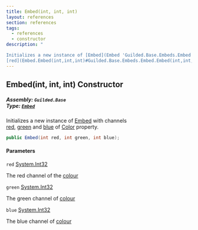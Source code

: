```yaml
---
title: Embed(int, int, int)
layout: references
section: references
tags:
  - references
  - constructor
description: "

Initializes a new instance of [Embed](Embed 'Guilded.Base.Embeds.Embed') with channels  
[red](Embed.Embed(int,int,int)#Guilded.Base.Embeds.Embed.Embed(int,int,int).red 'Guilded.Base.Embeds.Embed.Embed(int, int, int).red'), [green](Embed.Embed(int,int,int)#Guilded.Base.Embeds.Embed.Embed(int,int,int).green 'Guilded.Base.Embeds.Embed.Embed(int, int, int).green') and [blue](Embed.Embed(int,int,int)#Guilded.Base.Embeds.Embed.Embed(int,int,int).blue 'Guilded.Base.Embeds.Embed.Embed(int, int, int).blue') of [Color](Embed.Color 'Guilded.Base.Embeds.Embed.Color') property."
---
```


## Embed(int, int, int) Constructor
##### **Assembly:** `Guilded.Base`<br/>**Type:** [`Embed`](Embed 'Guilded.Base.Embeds.Embed')

Initializes a new instance of [Embed](Embed 'Guilded.Base.Embeds.Embed') with channels  
[red](Embed.Embed(int,int,int)#Guilded.Base.Embeds.Embed.Embed(int,int,int).red 'Guilded.Base.Embeds.Embed.Embed(int, int, int).red'), [green](Embed.Embed(int,int,int)#Guilded.Base.Embeds.Embed.Embed(int,int,int).green 'Guilded.Base.Embeds.Embed.Embed(int, int, int).green') and [blue](Embed.Embed(int,int,int)#Guilded.Base.Embeds.Embed.Embed(int,int,int).blue 'Guilded.Base.Embeds.Embed.Embed(int, int, int).blue') of [Color](Embed.Color 'Guilded.Base.Embeds.Embed.Color') property.

```csharp
public Embed(int red, int green, int blue);
```
#### Parameters

<a name='Guilded.Base.Embeds.Embed.Embed(int,int,int).red'></a>

`red` [System.Int32](https://docs.microsoft.com/en-us/dotnet/api/System.Int32 'System.Int32')

The red channel of the [colour](Embed.Color 'Guilded.Base.Embeds.Embed.Color')

<a name='Guilded.Base.Embeds.Embed.Embed(int,int,int).green'></a>

`green` [System.Int32](https://docs.microsoft.com/en-us/dotnet/api/System.Int32 'System.Int32')

The green channel of [colour](Embed.Color 'Guilded.Base.Embeds.Embed.Color')

<a name='Guilded.Base.Embeds.Embed.Embed(int,int,int).blue'></a>

`blue` [System.Int32](https://docs.microsoft.com/en-us/dotnet/api/System.Int32 'System.Int32')

The blue channel of [colour](Embed.Color 'Guilded.Base.Embeds.Embed.Color')
